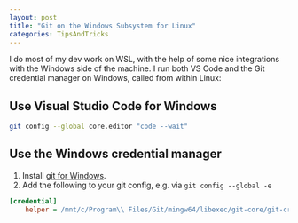 ```yaml
---
layout: post
title: "Git on the Windows Subsystem for Linux"
categories: TipsAndTricks
---
```


I do most of my dev work on WSL, with the help of some nice integrations with the Windows side of the machine. I run both VS Code and the Git credential manager on Windows, called from within Linux:

## Use Visual Studio Code for Windows

```sh
git config --global core.editor "code --wait"
```

## Use the Windows credential manager

  1. Install [git for Windows](https://git-scm.com/).
  2. Add the following to your git config, e.g. via `git config --global -e`

```ini
[credential]
    helper = /mnt/c/Program\\ Files/Git/mingw64/libexec/git-core/git-credential-manager.exe
```

